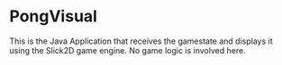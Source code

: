 # PongVisual
This is the Java Application that receives the gamestate and displays it using the Slick2D game engine. No game logic is involved here.
